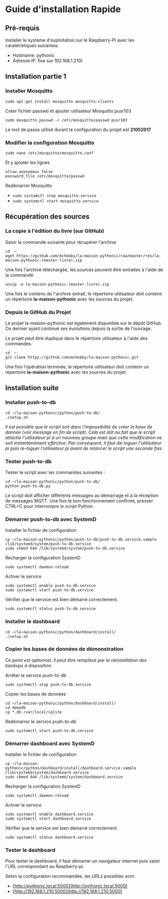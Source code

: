 # Guide d'installation Rapide

## Pré-requis

Installer le système d'exploitation sur le Raspberry-Pi avec les caratéristiques suivantes:
* Hostname: pythonic 
* Adresse IP: fixe sur 192.168.1.210)


## Installation partie 1

### Installer Mosquitto
`sudo apt-get install mosquitto mosquitto-clients`

Créer fichier passwd et  ajouter utilisateur Mosquitto pusr103

`sudo mosquitto_passwd -c /etc/mosquitto/passwd pusr103`

Le mot de passe utilisé durant la configuration du projet est __21052017__

### Modifier la configuration Mosquitto
`sudo nano /etc/mosquitto/mosquitto.conf`

Et y ajouter les lignes

```
allow_anonymous false 
password_file /etc/mosquitto/passwd 
```
Redémarrer Mosquitto
* `sudo systemctl stop mosquitto.service`
* `sudo systemctl start mosquitto.service`

## Récupération des sources

### La copie à l'édition du livre (sur GitHub)
Saisir la commande suivante pour récupérer l'archive
```
cd  ~
wget https://github.com/mchobby/la-maison-pythonic/raw/master/res/la-maison-pythonic-(master-livre).zip
```
Une fois l'archive téléchargée, les sources peuvent être extraites à l'aide de la commande

`unzip -e la-maison-pythonic-(master-livre).zip`

Une fois le contenu de l'archive extrait, le répertoire utilisateur doit contenir un répertoire __la-maison-pythonic__ avec les sources du projet.

### Depuis le GitHub du Projet ###

Le projet la-maison-pythonic est également disponible sur le dépôt GitHub. Ce dernier ayant continué ses évolutions depuis la sortie de l'ouvrage.

Le projet peut être dupliqué dans le répertoire utilisateur à l'aide des commandes.

```
cd  ~
git clone https://github.com/mchobby/la-maison-pythonic.git
```

Une fois l'opération terminée, le répertoire utilisateur doit contenir un répertoire __la-maison-pythonic__ avec les sources du projet.

## Installation suite

### Installer push-to-db
```
cd ~/la-maison-pythonic/python/push-to-db/
./setup.sh
```

_Il est possible que le script soit dans l'impossibilité de créer la base de donnée (voir message en fin de script). Cela est dût au fait que le script attache l'utilisateur pi à un nouveau groupe mais que cette modification ne soit instantanément effective. Par conséquent, il faut dé-loguer l'utilisateur pi puis re-loguer l'utilisateur pi avant de relancer le script une seconde fois._

### Tester push-to-db
Tester le script avec les commandes suivantes :
```
cd ~/la-maison-pythonic/python/push-to-db/
python push-to-db.py
```

Le script doit afficher différents messages au démarrage et à la réception de messages MQTT. Une fois le bon fonctionnement confirmé, presser CTRL+C pour interrompre le script Python.

### Démarrer push-to-db avec SystemD
Installer le fichier de configuration
```
cp ~/la-maison-pythonic/python/push-to-db/push-to-db.service.sample /lib/systemd/system/push-to-db.service
sudo chmod 644 /lib/systemd/system/push-to-db.service
```

Recharger la configuration SystemD

`sudo systemctl daemon-reload`

Activer le service

```
sudo systemctl enable push-to-db.service
sudo systemctl start push-to-db.service
```

Vérifier que le service est bien démarré correctement.

`sudo systemctl status push-to-db.service`

### Installer le dashboard
```
cd ~/la-maison-pythonic/python/dashboard/install/
./setup.sh
```

### Copier les bases de données de démonstration
_Ce point est optionnel. Il peut être remplacé par la réinstallation des backups à disposition._
 
Arrêter le service push-to-db

`sudo systemctl stop push-to-db.service`

Copier les bases de données

```
cd ~/la-maison-pythonic/python/dashboard/install/
cd demodb
cp *.db /var/local/sqlite
```

Redémarrer le service push-to-db

`sudo systemctl start push-to-db.service`

### Démarrer dashboard avec SystemD
Installer le fichier de configuration
```
cp ~/la-maison-pythonic/python/dashboard/install/dashboard.service.sample /lib/systemd/system/dashboard.service
sudo chmod 644 /lib/systemd/system/dashboard.service
```
Recharger la configuration SystemD

`sudo systemctl daemon-reload`

Activer le service

```
sudo systemctl enable dashboard.service
sudo systemctl start dashboard.service
```

Vérifier que le service est bien démarré correctement.

`sudo systemctl status dashboard.service`

### Tester le dashboard
Pour tester le dashboard, il faut démarrer un navigateur internet puis saisir l'URL correspondant au Raspberry-pi.
 
Selon la configuration recommandée, les URLs possibles sont :

* [http://pythonic.local:5000](http://pythonic.local:5000) 
* [http://192.168.1.210:5000](http://192.168.1.210:5000)

